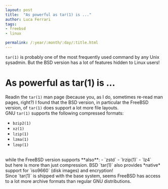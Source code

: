 ```yaml
---
layout: post
title:  "As powerful as tar(1) is ..."
author: Luca Ferrari
tags:
- freebsd
- linux

permalink: /:year/:month/:day/:title.html
---
```

`tar(1)` is probably one of the most frequently used command by any Unix sysadmin. But the BSD version has a lot of features hidden to Linux users!

# As powerful as tar(1) is ...

Readin the `tar(1)` man page (because you, as I do, sometimes re-read man pages, right?) I found that the BSD version, in particular the FreeBSD version, of `tar(1)` does support a lot more file layouts.
<br/>
GNU `tar(1)` supports the following compressed formats:
- `bzip2(1)`
- `xz(1)`
- `lzip(1)`
- `lzma(1)`
- `lzop(1)`
<br/>
while the FreeBSD version supports **also**:
- `zstd`
- `lrzip(1)`
- `lz4`
<br/>
but here is more than just compression. BSD `tar(1)` also provides *native* support for `iso9660` (disk images) and encryption!
<br/>
Since `tar(1)` is shipped with the base system, seems FreeBSD has access to a lot more archive formats than regular GNU distributions.

